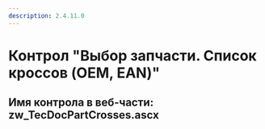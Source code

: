 ```yaml
---
description: 2.4.11.0
---
```


# Контрол "Выбор запчасти. Список кроссов \(OEM, EAN\)"

## Имя контрола в веб-части: zw\_TecDocPartCrosses.ascx

